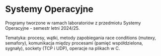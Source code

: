 # Systemy Operacyjne
Programy tworzone w ramach laboratoriów  z przedmiotu Systemy Operacyjne - semestr letni 2024/25.

Tematyka: procesy, wątki, metody zapobiegania race conditions (mutexy, semafory), komunikacja między procesami (pamięć współdzielona, sygnały), sockety (TCP i UDP), operacje na plikach w C.

